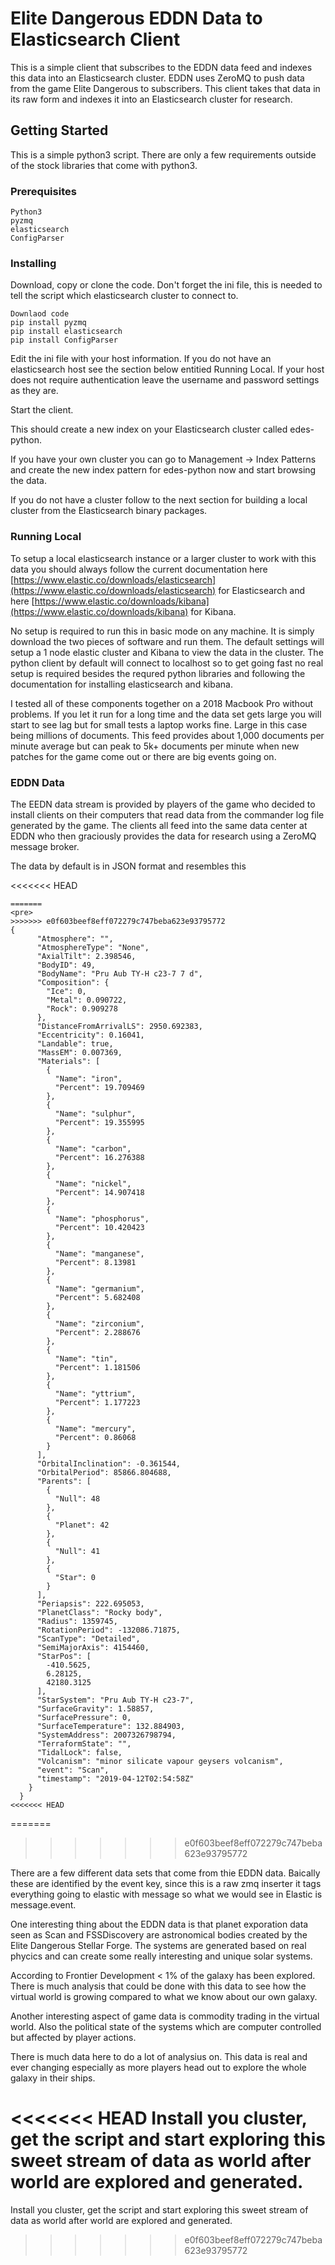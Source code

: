 # Elite Dangerous EDDN Data to Elasticsearch Client

This is a simple client that subscribes to the EDDN data feed and indexes this data into an Elasticsearch cluster. EDDN uses ZeroMQ to push data from the game Elite Dangerous to subscribers. This client takes that data in its raw form and indexes it into an Elasticsearch cluster for research.

## Getting Started

This is a simple python3 script. There are only a few requirements outside of the stock libraries that come with python3. 

### Prerequisites

```
Python3
pyzmq
elasticsearch
ConfigParser
```

### Installing

Download, copy or clone the code. Don't forget the ini file, this is needed to tell the script which elasticsearch cluster to connect to.

```
Downlaod code
pip install pyzmq
pip install elasticsearch
pip install ConfigParser
```

Edit the ini file with your host information. If you do not have an elasticsearch host see the section below entitied Running Local. If your host does not require authentication leave the username and password settings as they are.

Start the client. 


This should create a new index on your Elasticsearch cluster called edes-python.

If you have your own cluster you can go to Management -> Index Patterns and create the new index pattern for edes-python now and start browsing the data.


If you do not have a cluster follow to the next section for building a local cluster from the Elasticsearch binary packages.

### Running Local
 To setup a local elasticsearch instance or a larger cluster to work with this data you should always follow the current documentation here [https://www.elastic.co/downloads/elasticsearch](https://www.elastic.co/downloads/elasticsearch) for Elasticsearch and here [https://www.elastic.co/downloads/kibana](https://www.elastic.co/downloads/kibana) for Kibana.
 
 No setup is required to run this in basic mode on any machine. It is simply download the two pieces of software and run them. The default settings will setup a 1 node elastic cluster and Kibana to view the data in the cluster. The python client by default will connect to localhost so to get going fast no real setup is required besides the requred python libraries and following the documentation for installing elasticsearch and kibana.
 
 I tested all of these components together on a 2018 Macbook Pro without problems. If you let it run for a long time and the data set gets large you will start to see lag but for small tests a laptop works fine. Large in this case being millions of documents. This feed provides about 1,000 documents per minute average but can peak to 5k+ documents per minute when new patches for the game come out or there are big events going on.
 
 
### EDDN Data

The EEDN data stream is provided by players of the game who decided to install clients on their computers that read data from the commander log file generated by the game. The clients all feed into the same data center at EDDN who then graciously provides the data for research using a ZeroMQ message broker.

The data by default is in JSON format and resembles this

<<<<<<< HEAD
```
=======
<pre>
>>>>>>> e0f603beef8eff072279c747beba623e93795772
{
      "Atmosphere": "",
      "AtmosphereType": "None",
      "AxialTilt": 2.398546,
      "BodyID": 49,
      "BodyName": "Pru Aub TY-H c23-7 7 d",
      "Composition": {
        "Ice": 0,
        "Metal": 0.090722,
        "Rock": 0.909278
      },
      "DistanceFromArrivalLS": 2950.692383,
      "Eccentricity": 0.16041,
      "Landable": true,
      "MassEM": 0.007369,
      "Materials": [
        {
          "Name": "iron",
          "Percent": 19.709469
        },
        {
          "Name": "sulphur",
          "Percent": 19.355995
        },
        {
          "Name": "carbon",
          "Percent": 16.276388
        },
        {
          "Name": "nickel",
          "Percent": 14.907418
        },
        {
          "Name": "phosphorus",
          "Percent": 10.420423
        },
        {
          "Name": "manganese",
          "Percent": 8.13981
        },
        {
          "Name": "germanium",
          "Percent": 5.682408
        },
        {
          "Name": "zirconium",
          "Percent": 2.288676
        },
        {
          "Name": "tin",
          "Percent": 1.181506
        },
        {
          "Name": "yttrium",
          "Percent": 1.177223
        },
        {
          "Name": "mercury",
          "Percent": 0.86068
        }
      ],
      "OrbitalInclination": -0.361544,
      "OrbitalPeriod": 85866.804688,
      "Parents": [
        {
          "Null": 48
        },
        {
          "Planet": 42
        },
        {
          "Null": 41
        },
        {
          "Star": 0
        }
      ],
      "Periapsis": 222.695053,
      "PlanetClass": "Rocky body",
      "Radius": 1359745,
      "RotationPeriod": -132086.71875,
      "ScanType": "Detailed",
      "SemiMajorAxis": 4154460,
      "StarPos": [
        -410.5625,
        6.28125,
        42180.3125
      ],
      "StarSystem": "Pru Aub TY-H c23-7",
      "SurfaceGravity": 1.58857,
      "SurfacePressure": 0,
      "SurfaceTemperature": 132.884903,
      "SystemAddress": 2007326798794,
      "TerraformState": "",
      "TidalLock": false,
      "Volcanism": "minor silicate vapour geysers volcanism",
      "event": "Scan",
      "timestamp": "2019-04-12T02:54:58Z"
    }
  }
<<<<<<< HEAD
```
=======
</pre>
>>>>>>> e0f603beef8eff072279c747beba623e93795772

There are a few different data sets that come from thie EDDN data. Baically these are identified by the event key, since this is a raw zmq inserter it tags everything going to elastic with message so what we would see in Elastic is message.event. 

One interesting thing about the EDDN data is that planet exporation data seen as Scan and FSSDiscovery are astronomical bodies created by the Elite Dangerous Stellar Forge. The systems are generated based on real phycics and can create some really interesting and unique solar systems.

According to Frontier Development < 1% of the galaxy has been explored. There is much analysis that could be done with this data to see how the virtual world is growing compared to what we know about our own galaxy.

Another interesting aspect of game data is commodity trading in the virtual world. Also the political state of the systems which are computer controlled but affected by player actions.

There is much data here to do a lot of analysius on. This data is real and ever changing especially as more players head out to explore the whole galaxy in their ships.

<<<<<<< HEAD
Install you cluster, get the script and start exploring this sweet stream of data as world after world are explored and generated. 
=======
Install you cluster, get the script and start exploring this sweet stream of data as world after world are explored and generated.

>>>>>>> e0f603beef8eff072279c747beba623e93795772
